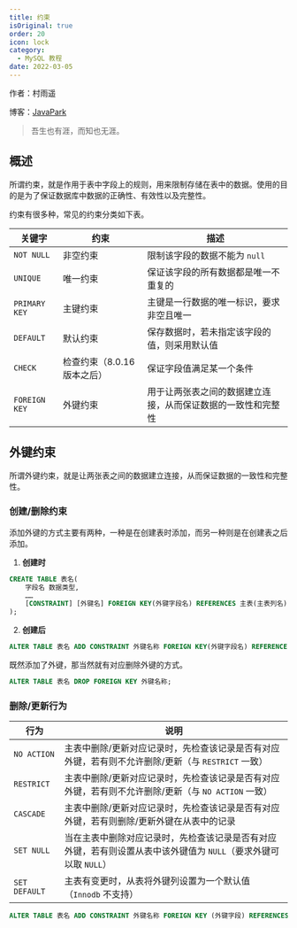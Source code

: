 ```yaml
---
title: 约束
isOriginal: true
order: 20
icon: lock
category:
  - MySQL 教程
date: 2022-03-05
---
```


作者：村雨遥

博客：[JavaPark](https://cunyu1943.github.io/JavaPark)

> 吾生也有涯，而知也无涯。

## 概述

所谓约束，就是作用于表中字段上的规则，用来限制存储在表中的数据。使用的目的是为了保证数据库中数据的正确性、有效性以及完整性。

约束有很多种，常见的约束分类如下表。

| 关键字        | 约束                        | 描述                                                         |
| ------------- | --------------------------- | ------------------------------------------------------------ |
| `NOT NULL`    | 非空约束                    | 限制该字段的数据不能为 `null`                                |
| `UNIQUE`      | 唯一约束                    | 保证该字段的所有数据都是唯一不重复的                         |
| `PRIMARY KEY` | 主键约束                    | 主键是一行数据的唯一标识，要求非空且唯一                     |
| `DEFAULT`     | 默认约束                    | 保存数据时，若未指定该字段的值，则采用默认值                 |
| `CHECK`       | 检查约束（8.0.16 版本之后） | 保证字段值满足某一个条件                                     |
| `FOREIGN KEY` | 外键约束                    | 用于让两张表之间的数据建立连接，从而保证数据的一致性和完整性 |

## 外键约束

所谓外键约束，就是让两张表之间的数据建立连接，从而保证数据的一致性和完整性。

### 创建/删除约束

添加外键的方式主要有两种，一种是在创建表时添加，而另一种则是在创建表之后添加。

1.  **创建时**

```sql
CREATE TABLE 表名(
	字段名 数据类型,
    ……
    [CONSTRAINT] [外键名] FOREIGN KEY(外键字段名) REFERENCES 主表(主表列名)
);
```

2.  **创建后**

```sql
ALTER TABLE 表名 ADD CONSTRAINT 外键名称 FOREIGN KEY(外键字段名) REFERENCES 主表(主表列名);
```

既然添加了外键，那当然就有对应删除外键的方式。

```sql
ALTER TABLE 表名 DROP FOREIGN KEY 外键名称;
```

### 删除/更新行为

| 行为          | 说明                                                                                                             |
| ------------- | ---------------------------------------------------------------------------------------------------------------- |
| `NO ACTION`   | 主表中删除/更新对应记录时，先检查该记录是否有对应外键，若有则不允许删除/更新（与 `RESTRICT` 一致）               |
| `RESTRICT`    | 主表中删除/更新对应记录时，先检查该记录是否有对应外键，若有则不允许删除/更新（与 `NO ACTION` 一致）              |
| `CASCADE`     | 主表中删除/更新对应记录时，先检查该记录是否有对应外键，若有则删除/更新外键在从表中的记录                         |
| `SET NULL`    | 当在主表中删除对应记录时，先检查该记录是否有对应外键，若有则设置从表中该外键值为 `NULL`（要求外键可以取 `NULL`） |
| `SET DEFAULT` | 主表有变更时，从表将外键列设置为一个默认值（`Innodb` 不支持）                                                    |

```sql
ALTER TABLE 表名 ADD CONSTRAINT 外键名称 FOREIGN KEY (外键字段) REFERENCES 主表名(主表字段名) ON UPDATE CASCADE ON DELETE CASCADE;
```

